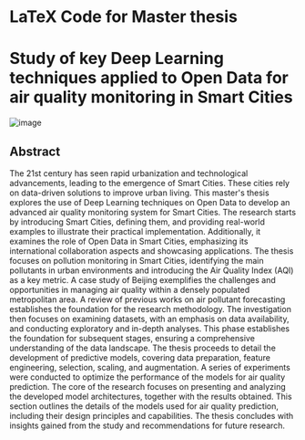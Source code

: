 LaTeX Code for Master thesis
======

# Study of key Deep Learning techniques applied to Open Data for air quality monitoring in Smart Cities
![image](https://github.com/user-attachments/assets/8a343b4b-cc8f-4696-ba69-bcaa40d25c27)

## Abstract
The 21st century has seen rapid urbanization and technological advancements, leading to the emergence of Smart Cities. These cities rely on data-driven solutions to improve urban living. This master's thesis explores the use of Deep Learning techniques on Open Data to develop an advanced air quality monitoring system for Smart Cities. The research starts by introducing Smart Cities, defining them, and providing real-world examples to illustrate their practical implementation. Additionally, it examines the role of Open Data in Smart Cities, emphasizing its international collaboration aspects and showcasing applications. The thesis focuses on pollution monitoring in Smart Cities, identifying the main pollutants in urban environments and introducing the Air Quality Index (AQI) as a key metric. A case study of Beijing exemplifies the challenges and opportunities in managing air quality within a densely populated metropolitan area. A review of previous works on air pollutant forecasting establishes the foundation for the research methodology. The investigation then focuses on examining datasets, with an emphasis on data availability, and conducting exploratory and in-depth analyses. This phase establishes the foundation for subsequent stages, ensuring a comprehensive understanding of the data landscape. The thesis proceeds to detail the development of predictive models, covering data preparation, feature engineering, selection, scaling, and augmentation. A series of experiments were conducted to optimize the performance of the models for air quality prediction. The core of the research focuses on presenting and analyzing the developed model architectures, together with the results obtained. This section outlines the details of the models used for air quality prediction, including their design principles and capabilities. The thesis concludes with insights gained from the study and recommendations for future research. ​
